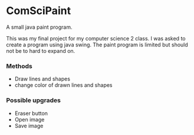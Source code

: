 # ComSciPaint
A small java paint program.

This was my final project for my computer science 2 class.
I was asked to create a program using java swing.
The paint program is limited but should not be to hard to expand on.

### Methods
* Draw lines and shapes
* change color of drawn lines and shapes

### Possible upgrades
* Eraser button
* Open image
* Save image

